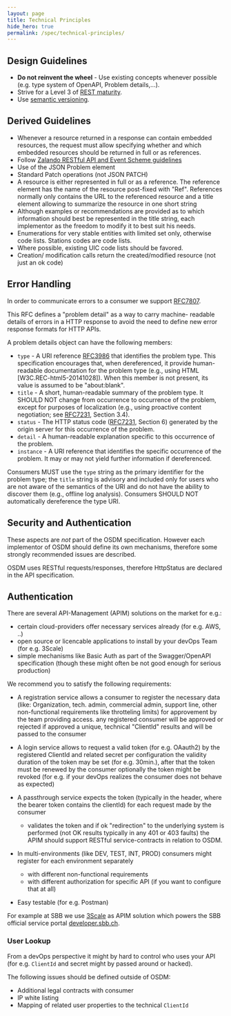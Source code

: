 ```yaml
---
layout: page
title: Technical Principles
hide_hero: true
permalink: /spec/technical-principles/
---
```


## Design Guidelines

- **Do not reinvent the wheel** - Use existing concepts whenever possible (e.g. type system of OpenAPI, Problem details,...).
- Strive for a Level 3 of [REST maturity](https://martinfowler.com/articles/richardsonMaturityModel.html).
- Use [semantic versioning](https://semver.org).

## Derived Guidelines

- Whenever a resource returned in a response can contain embedded resources, the request must allow specifying whether and which embedded resources should be returned in full or as references.
- Follow [Zalando RESTful API and Event Scheme guidelines](https://opensource.zalando.com/restful-api-guidelines/)
- Use of the JSON Problem element
- Standard Patch operations (not JSON PATCH)
- A resource is either represented in full or as a reference. The reference element has the name of the resource post-fixed with "Ref". References normally only contains the URL to the referenced resource and a title element allowing to summarize the resource in one short string
- Although examples or recommendations are provided as to which information should best be represented in the title string, each implementor as the freedom to modify it to best suit his needs.
- Enumerations for very stable entities with limited set only, otherwise code lists. Stations codes are code lists.
- Where possible, existing UIC code lists should be favored.
- Creation/ modification calls return the created/modified resource (not just an ok code)

## Error Handling

In order to communicate errors to a consumer we support [RFC7807](https://tools.ietf.org/html/rfc7807).

This RFC defines a "problem detail" as a way to carry machine- readable details of errors in a HTTP response to avoid the need to define new error response formats for HTTP APIs.

A problem details object can have the following members:

- `type` - A URI reference [RFC3986](https://tools.ietf.org/html/rfc3986) that identifies the problem type. This specification encourages that, when dereferenced, it provide human-readable documentation for the problem type (e.g., using HTML [W3C.REC-html5-20141028]). When this member is not present, its value is assumed to be "about:blank".
- `title` - A short, human-readable summary of the problem type. It SHOULD NOT change from occurrence to occurrence of the problem, except for purposes of localization (e.g., using proactive content negotiation; see [RFC7231](https://tools.ietf.org/html/rfc7231), Section 3.4).
- `status` - The HTTP status code ([RFC7231](https://tools.ietf.org/html/rfc7231), Section 6) generated by the origin server for this occurrence of the problem.
- `detail` - A human-readable explanation specific to this occurrence of the problem.
- `instance` - A URI reference that identifies the specific occurrence of the problem. It may or may not yield further information if dereferenced.

Consumers MUST use the `type` string as the primary identifier for the problem type; the `title` string is advisory and included only for users who are not aware of the semantics of the URI and do not have the ability to discover them (e.g., offline log analysis). Consumers SHOULD NOT automatically dereference the type URI.

## Security and Authentication

These aspects are *not* part of the OSDM specification. However each implementor of OSDM should define its own mechanisms, therefore some strongly recommended issues are described.

OSDM uses RESTful requests/responses, therefore HttpStatus are declared in the API specification.

## Authentication

There are several API-Management (APIM) solutions on the market for e.g.:

- certain cloud-providers offer necessary services already (for e.g. AWS, ..)
- open source or licencable applications to install by your devOps Team (for e.g. 3Scale)
- simple mechanisms like Basic Auth as part of the Swagger/OpenAPI specification (though these might often be not good enough for serious production)

We recommend you to satisfy the following requirements:

- A registration service allows a consumer to register the necessary data (like: Organization, tech. admin, commercial admin, support line, other non-functional requirements like throtteling limits) for approvement by the team providing access.
any registered consumer will be approved or rejected
if approved a unique, technical "ClientId" results and will be passed to the consumer

- A login service allows to request a valid token (for e.g. OAauth2) by the registered ClientId and related secret
per configuration the validity duration of the token may be set (for e.g. 30min.), after that the token must be renewed by the consumer
optionally the token might be revoked (for e.g. if your devOps realizes the consumer does not behave as expected)

- A passthrough service expects the token (typically in the header, where the bearer token contains the clientId) for each request made by the consumer
  - validates the token and if ok "redirection" to the underlying system is performed (not OK results typically in any 401 or 403 faults)
the APIM should support RESTful service-contracts in relation to OSDM.
- In multi-environments (like DEV, TEST, INT, PROD) consumers might register for each environment separately
  - with different non-functional requirements
  - with different authorization for specific API (if you want to configure that at all)
- Easy testable (for e.g. Postman)

For example at SBB we use [3Scale](https://www.redhat.com/de/technologies/jboss-middleware/3scale) as APIM solution which powers the SBB official service portal  [developer.sbb.ch](https://developer.sbb.ch/).

### User Lookup

From a devOps perspective it might by hard to control who uses your API (for e.g. `ClientId` and secret might by passed around or hacked).

The following issues should be defined outside of OSDM:

- Additional legal contracts with consumer
- IP white listing
- Mapping of related user properties to the technical `ClientId`

